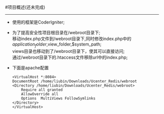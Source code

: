 #项目概述(还未完成)

---

*	使用的框架是CoderIgniter;
*	为了提高安全性项目根目录在/webroot目录下; 		
	移动index.php文件到/webroot目录下,同时修改index.php中的$application_folder,$view_folder,$system_path;			
	views目录也移动到了/webroot目录下，使其可以直接访问;		
	通过/webroot目录下的.htaccess文件移除url中的index.php;		
*	下面是apache配置





		<VirtualHost *:8084>		
		DocumentRoot /home/liubin/Downloads/Ucenter_Redis/webroot 		
		<Directory /home/liubin/Downloads/Ucenter_Redis/webroot>		
			Require all granted		
			AllowOverride all 		
			Options  MultiViews FollowSymlinks		
		</Directory>		
		</VirtualHost>		

